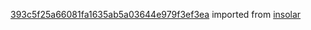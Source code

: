 [393c5f25a66081fa1635ab5a03644e979f3ef3ea](https://github.com/insolar/insolar/commit/393c5f25a66081fa1635ab5a03644e979f3ef3ea) imported from [insolar](https://github.com/insolar/insolar)
